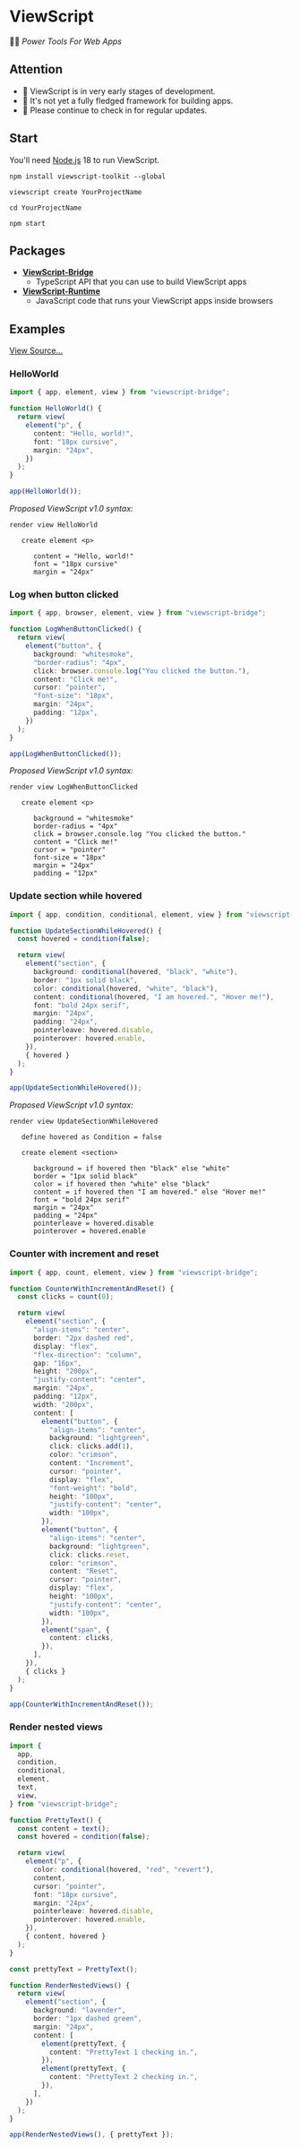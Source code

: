 # ViewScript

🧑‍🏭 _Power Tools For Web Apps_

## Attention

- 👋 ViewScript is in very early stages of development.
- 💁 It's not yet a fully fledged framework for building apps.
- 🙏 Please continue to check in for regular updates.

## Start

You'll need [Node.js](https://nodejs.org/) 18 to run ViewScript.

```
npm install viewscript-toolkit --global

viewscript create YourProjectName

cd YourProjectName

npm start
```

## Packages

- [**ViewScript-Bridge**](https://github.com/alexyuly/ViewScript-Bridge)
  - TypeScript API that you can use to build ViewScript apps
- [**ViewScript-Runtime**](https://github.com/alexyuly/ViewScript-Runtime)
  - JavaScript code that runs your ViewScript apps inside browsers

## Examples

[View Source...](https://github.com/alexyuly/ViewScript-Toolkit/tree/main/examples/bridge/src)

### HelloWorld

```ts
import { app, element, view } from "viewscript-bridge";

function HelloWorld() {
  return view(
    element("p", {
      content: "Hello, world!",
      font: "18px cursive",
      margin: "24px",
    })
  );
}

app(HelloWorld());
```

_Proposed ViewScript v1.0 syntax:_

```
render view HelloWorld

   create element <p>

      content = "Hello, world!"
      font = "18px cursive"
      margin = "24px"
```

### Log when button clicked

```ts
import { app, browser, element, view } from "viewscript-bridge";

function LogWhenButtonClicked() {
  return view(
    element("button", {
      background: "whitesmoke",
      "border-radius": "4px",
      click: browser.console.log("You clicked the button."),
      content: "Click me!",
      cursor: "pointer",
      "font-size": "18px",
      margin: "24px",
      padding: "12px",
    })
  );
}

app(LogWhenButtonClicked());
```

_Proposed ViewScript v1.0 syntax:_

```
render view LogWhenButtonClicked

   create element <p>

      background = "whitesmoke"
      border-radius = "4px"
      click = browser.console.log "You clicked the button."
      content = "Click me!"
      cursor = "pointer"
      font-size = "18px"
      margin = "24px"
      padding = "12px"
```

### Update section while hovered

```ts
import { app, condition, conditional, element, view } from "viewscript-bridge";

function UpdateSectionWhileHovered() {
  const hovered = condition(false);

  return view(
    element("section", {
      background: conditional(hovered, "black", "white"),
      border: "1px solid black",
      color: conditional(hovered, "white", "black"),
      content: conditional(hovered, "I am hovered.", "Hover me!"),
      font: "bold 24px serif",
      margin: "24px",
      padding: "24px",
      pointerleave: hovered.disable,
      pointerover: hovered.enable,
    }),
    { hovered }
  );
}

app(UpdateSectionWhileHovered());
```

_Proposed ViewScript v1.0 syntax:_

```
render view UpdateSectionWhileHovered

   define hovered as Condition = false

   create element <section>

      background = if hovered then "black" else "white"
      border = "1px solid black"
      color = if hovered then "white" else "black"
      content = if hovered then "I am hovered." else "Hover me!"
      font = "bold 24px serif"
      margin = "24px"
      padding = "24px"
      pointerleave = hovered.disable
      pointerover = hovered.enable
```

### Counter with increment and reset

```ts
import { app, count, element, view } from "viewscript-bridge";

function CounterWithIncrementAndReset() {
  const clicks = count(0);

  return view(
    element("section", {
      "align-items": "center",
      border: "2px dashed red",
      display: "flex",
      "flex-direction": "column",
      gap: "16px",
      height: "200px",
      "justify-content": "center",
      margin: "24px",
      padding: "12px",
      width: "200px",
      content: [
        element("button", {
          "align-items": "center",
          background: "lightgreen",
          click: clicks.add(1),
          color: "crimson",
          content: "Increment",
          cursor: "pointer",
          display: "flex",
          "font-weight": "bold",
          height: "100px",
          "justify-content": "center",
          width: "100px",
        }),
        element("button", {
          "align-items": "center",
          background: "lightgreen",
          click: clicks.reset,
          color: "crimson",
          content: "Reset",
          cursor: "pointer",
          display: "flex",
          height: "100px",
          "justify-content": "center",
          width: "100px",
        }),
        element("span", {
          content: clicks,
        }),
      ],
    }),
    { clicks }
  );
}

app(CounterWithIncrementAndReset());
```

### Render nested views

```ts
import {
  app,
  condition,
  conditional,
  element,
  text,
  view,
} from "viewscript-bridge";

function PrettyText() {
  const content = text();
  const hovered = condition(false);

  return view(
    element("p", {
      color: conditional(hovered, "red", "revert"),
      content,
      cursor: "pointer",
      font: "18px cursive",
      margin: "24px",
      pointerleave: hovered.disable,
      pointerover: hovered.enable,
    }),
    { content, hovered }
  );
}

const prettyText = PrettyText();

function RenderNestedViews() {
  return view(
    element("section", {
      background: "lavender",
      border: "1px dashed green",
      margin: "24px",
      content: [
        element(prettyText, {
          content: "PrettyText 1 checking in.",
        }),
        element(prettyText, {
          content: "PrettyText 2 checking in.",
        }),
      ],
    })
  );
}

app(RenderNestedViews(), { prettyText });
```
